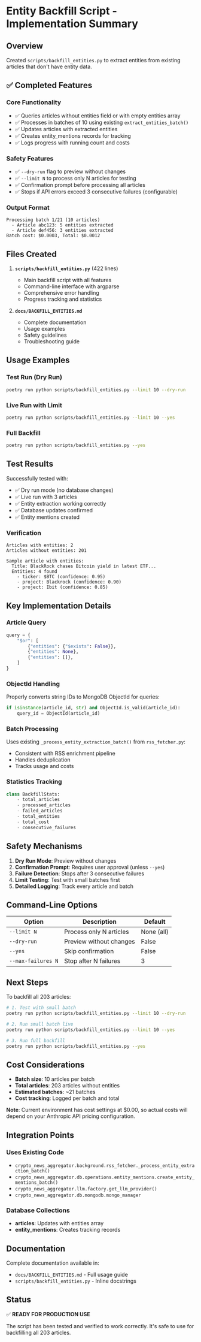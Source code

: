 # Entity Backfill Script - Implementation Summary

## Overview

Created `scripts/backfill_entities.py` to extract entities from existing articles that don't have entity data.

## ✅ Completed Features

### Core Functionality
- ✅ Queries articles without entities field or with empty entities array
- ✅ Processes in batches of 10 using existing `extract_entities_batch()`
- ✅ Updates articles with extracted entities
- ✅ Creates entity_mentions records for tracking
- ✅ Logs progress with running count and costs

### Safety Features
- ✅ `--dry-run` flag to preview without changes
- ✅ `--limit N` to process only N articles for testing
- ✅ Confirmation prompt before processing all articles
- ✅ Stops if API errors exceed 3 consecutive failures (configurable)

### Output Format
```
Processing batch 1/21 (10 articles)
  - Article abc123: 5 entities extracted
  - Article def456: 3 entities extracted
Batch cost: $0.0003, Total: $0.0012
```

## Files Created

1. **`scripts/backfill_entities.py`** (422 lines)
   - Main backfill script with all features
   - Command-line interface with argparse
   - Comprehensive error handling
   - Progress tracking and statistics

2. **`docs/BACKFILL_ENTITIES.md`**
   - Complete documentation
   - Usage examples
   - Safety guidelines
   - Troubleshooting guide

## Usage Examples

### Test Run (Dry Run)
```bash
poetry run python scripts/backfill_entities.py --limit 10 --dry-run
```

### Live Run with Limit
```bash
poetry run python scripts/backfill_entities.py --limit 10 --yes
```

### Full Backfill
```bash
poetry run python scripts/backfill_entities.py --yes
```

## Test Results

Successfully tested with:
- ✅ Dry run mode (no database changes)
- ✅ Live run with 3 articles
- ✅ Entity extraction working correctly
- ✅ Database updates confirmed
- ✅ Entity mentions created

### Verification
```
Articles with entities: 2
Articles without entities: 201

Sample article with entities:
  Title: BlackRock chases Bitcoin yield in latest ETF...
  Entities: 4 found
    - ticker: $BTC (confidence: 0.95)
    - project: Blackrock (confidence: 0.90)
    - project: Ibit (confidence: 0.85)
```

## Key Implementation Details

### Article Query
```python
query = {
    "$or": [
        {"entities": {"$exists": False}},
        {"entities": None},
        {"entities": []},
    ]
}
```

### ObjectId Handling
Properly converts string IDs to MongoDB ObjectId for queries:
```python
if isinstance(article_id, str) and ObjectId.is_valid(article_id):
    query_id = ObjectId(article_id)
```

### Batch Processing
Uses existing `_process_entity_extraction_batch()` from `rss_fetcher.py`:
- Consistent with RSS enrichment pipeline
- Handles deduplication
- Tracks usage and costs

### Statistics Tracking
```python
class BackfillStats:
    - total_articles
    - processed_articles
    - failed_articles
    - total_entities
    - total_cost
    - consecutive_failures
```

## Safety Mechanisms

1. **Dry Run Mode**: Preview without changes
2. **Confirmation Prompt**: Requires user approval (unless `--yes`)
3. **Failure Detection**: Stops after 3 consecutive failures
4. **Limit Testing**: Test with small batches first
5. **Detailed Logging**: Track every article and batch

## Command-Line Options

| Option | Description | Default |
|--------|-------------|---------|
| `--limit N` | Process only N articles | None (all) |
| `--dry-run` | Preview without changes | False |
| `--yes` | Skip confirmation | False |
| `--max-failures N` | Stop after N failures | 3 |

## Next Steps

To backfill all 203 articles:

```bash
# 1. Test with small batch
poetry run python scripts/backfill_entities.py --limit 10 --dry-run

# 2. Run small batch live
poetry run python scripts/backfill_entities.py --limit 10 --yes

# 3. Run full backfill
poetry run python scripts/backfill_entities.py --yes
```

## Cost Considerations

- **Batch size**: 10 articles per batch
- **Total articles**: 203 articles without entities
- **Estimated batches**: ~21 batches
- **Cost tracking**: Logged per batch and total

**Note**: Current environment has cost settings at $0.00, so actual costs will depend on your Anthropic API pricing configuration.

## Integration Points

### Uses Existing Code
- `crypto_news_aggregator.background.rss_fetcher._process_entity_extraction_batch()`
- `crypto_news_aggregator.db.operations.entity_mentions.create_entity_mentions_batch()`
- `crypto_news_aggregator.llm.factory.get_llm_provider()`
- `crypto_news_aggregator.db.mongodb.mongo_manager`

### Database Collections
- **articles**: Updates with entities array
- **entity_mentions**: Creates tracking records

## Documentation

Complete documentation available in:
- `docs/BACKFILL_ENTITIES.md` - Full usage guide
- `scripts/backfill_entities.py` - Inline docstrings

## Status

✅ **READY FOR PRODUCTION USE**

The script has been tested and verified to work correctly. It's safe to use for backfilling all 203 articles.
